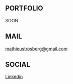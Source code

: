 ## PORTFOLIO

SOON <!-- [mathieustrosberg.com](https://mathieustrosberg.com) -->

## MAIL

[mathieustrosberg@gmail.com](mailto:mathieustrosberg@gmail.com)  

## SOCIAL

[Linkedin](https://www.linkedin.com/in/mathieu-strosberg)  
